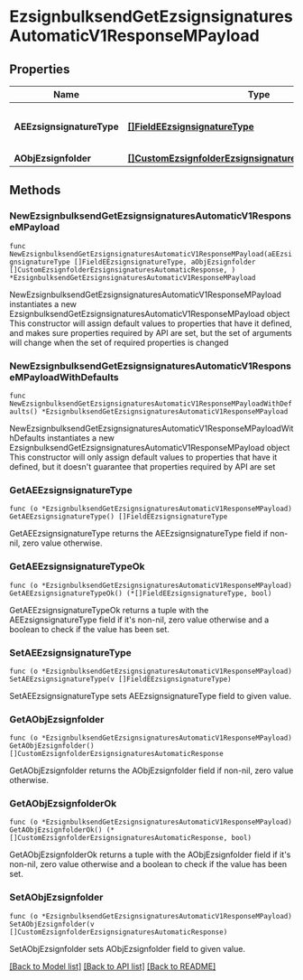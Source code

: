 # EzsignbulksendGetEzsignsignaturesAutomaticV1ResponseMPayload

## Properties

Name | Type | Description | Notes
------------ | ------------- | ------------- | -------------
**AEEzsignsignatureType** | [**[]FieldEEzsignsignatureType**](FieldEEzsignsignatureType.md) | All eEzsignsignatureType contained in the response | 
**AObjEzsignfolder** | [**[]CustomEzsignfolderEzsignsignaturesAutomaticResponse**](CustomEzsignfolderEzsignsignaturesAutomaticResponse.md) |  | 

## Methods

### NewEzsignbulksendGetEzsignsignaturesAutomaticV1ResponseMPayload

`func NewEzsignbulksendGetEzsignsignaturesAutomaticV1ResponseMPayload(aEEzsignsignatureType []FieldEEzsignsignatureType, aObjEzsignfolder []CustomEzsignfolderEzsignsignaturesAutomaticResponse, ) *EzsignbulksendGetEzsignsignaturesAutomaticV1ResponseMPayload`

NewEzsignbulksendGetEzsignsignaturesAutomaticV1ResponseMPayload instantiates a new EzsignbulksendGetEzsignsignaturesAutomaticV1ResponseMPayload object
This constructor will assign default values to properties that have it defined,
and makes sure properties required by API are set, but the set of arguments
will change when the set of required properties is changed

### NewEzsignbulksendGetEzsignsignaturesAutomaticV1ResponseMPayloadWithDefaults

`func NewEzsignbulksendGetEzsignsignaturesAutomaticV1ResponseMPayloadWithDefaults() *EzsignbulksendGetEzsignsignaturesAutomaticV1ResponseMPayload`

NewEzsignbulksendGetEzsignsignaturesAutomaticV1ResponseMPayloadWithDefaults instantiates a new EzsignbulksendGetEzsignsignaturesAutomaticV1ResponseMPayload object
This constructor will only assign default values to properties that have it defined,
but it doesn't guarantee that properties required by API are set

### GetAEEzsignsignatureType

`func (o *EzsignbulksendGetEzsignsignaturesAutomaticV1ResponseMPayload) GetAEEzsignsignatureType() []FieldEEzsignsignatureType`

GetAEEzsignsignatureType returns the AEEzsignsignatureType field if non-nil, zero value otherwise.

### GetAEEzsignsignatureTypeOk

`func (o *EzsignbulksendGetEzsignsignaturesAutomaticV1ResponseMPayload) GetAEEzsignsignatureTypeOk() (*[]FieldEEzsignsignatureType, bool)`

GetAEEzsignsignatureTypeOk returns a tuple with the AEEzsignsignatureType field if it's non-nil, zero value otherwise
and a boolean to check if the value has been set.

### SetAEEzsignsignatureType

`func (o *EzsignbulksendGetEzsignsignaturesAutomaticV1ResponseMPayload) SetAEEzsignsignatureType(v []FieldEEzsignsignatureType)`

SetAEEzsignsignatureType sets AEEzsignsignatureType field to given value.


### GetAObjEzsignfolder

`func (o *EzsignbulksendGetEzsignsignaturesAutomaticV1ResponseMPayload) GetAObjEzsignfolder() []CustomEzsignfolderEzsignsignaturesAutomaticResponse`

GetAObjEzsignfolder returns the AObjEzsignfolder field if non-nil, zero value otherwise.

### GetAObjEzsignfolderOk

`func (o *EzsignbulksendGetEzsignsignaturesAutomaticV1ResponseMPayload) GetAObjEzsignfolderOk() (*[]CustomEzsignfolderEzsignsignaturesAutomaticResponse, bool)`

GetAObjEzsignfolderOk returns a tuple with the AObjEzsignfolder field if it's non-nil, zero value otherwise
and a boolean to check if the value has been set.

### SetAObjEzsignfolder

`func (o *EzsignbulksendGetEzsignsignaturesAutomaticV1ResponseMPayload) SetAObjEzsignfolder(v []CustomEzsignfolderEzsignsignaturesAutomaticResponse)`

SetAObjEzsignfolder sets AObjEzsignfolder field to given value.



[[Back to Model list]](../README.md#documentation-for-models) [[Back to API list]](../README.md#documentation-for-api-endpoints) [[Back to README]](../README.md)


